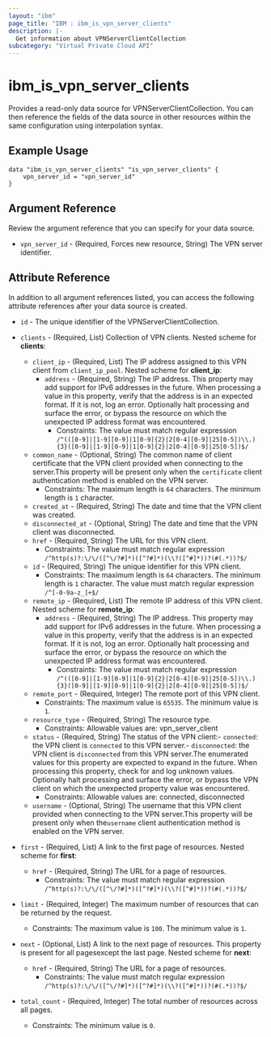 ```yaml
---
layout: "ibm"
page_title: "IBM : ibm_is_vpn_server_clients"
description: |-
  Get information about VPNServerClientCollection
subcategory: "Virtual Private Cloud API"
---
```


# ibm_is_vpn_server_clients

Provides a read-only data source for VPNServerClientCollection. You can then reference the fields of the data source in other resources within the same configuration using interpolation syntax.

## Example Usage

```hcl
data "ibm_is_vpn_server_clients" "is_vpn_server_clients" {
	vpn_server_id = "vpn_server_id"
}
```

## Argument Reference

Review the argument reference that you can specify for your data source.

* `vpn_server_id` - (Required, Forces new resource, String) The VPN server identifier.

## Attribute Reference

In addition to all argument references listed, you can access the following attribute references after your data source is created.

* `id` - The unique identifier of the VPNServerClientCollection.
* `clients` - (Required, List) Collection of VPN clients.
Nested scheme for **clients**:
	* `client_ip` - (Required, List) The IP address assigned to this VPN client from `client_ip_pool`.
	Nested scheme for **client_ip**:
		* `address` - (Required, String) The IP address. This property may add support for IPv6 addresses in the future. When processing a value in this property, verify that the address is in an expected format. If it is not, log an error. Optionally halt processing and surface the error, or bypass the resource on which the unexpected IP address format was encountered.
		  * Constraints: The value must match regular expression `/^(([0-9]|[1-9][0-9]|1[0-9]{2}|2[0-4][0-9]|25[0-5])\\.){3}([0-9]|[1-9][0-9]|1[0-9]{2}|2[0-4][0-9]|25[0-5])$/`
	* `common_name` - (Optional, String) The common name of client certificate that the VPN client provided when connecting to the server.This property will be present only when the `certificate` client authentication method is enabled on the VPN server.
	  * Constraints: The maximum length is `64` characters. The minimum length is `1` character.
	* `created_at` - (Required, String) The date and time that the VPN client was created.
	* `disconnected_at` - (Optional, String) The date and time that the VPN client was disconnected.
	* `href` - (Required, String) The URL for this VPN client.
	  * Constraints: The value must match regular expression `/^http(s)?:\/\/([^\/?#]*)([^?#]*)(\\?([^#]*))?(#(.*))?$/`
	* `id` - (Required, String) The unique identifier for this VPN client.
	  * Constraints: The maximum length is `64` characters. The minimum length is `1` character. The value must match regular expression `/^[-0-9a-z_]+$/`
	* `remote_ip` - (Required, List) The remote IP address of this VPN client.
	Nested scheme for **remote_ip**:
		* `address` - (Required, String) The IP address. This property may add support for IPv6 addresses in the future. When processing a value in this property, verify that the address is in an expected format. If it is not, log an error. Optionally halt processing and surface the error, or bypass the resource on which the unexpected IP address format was encountered.
		  * Constraints: The value must match regular expression `/^(([0-9]|[1-9][0-9]|1[0-9]{2}|2[0-4][0-9]|25[0-5])\\.){3}([0-9]|[1-9][0-9]|1[0-9]{2}|2[0-4][0-9]|25[0-5])$/`
	* `remote_port` - (Required, Integer) The remote port of this VPN client.
	  * Constraints: The maximum value is `65535`. The minimum value is `1`.
	* `resource_type` - (Required, String) The resource type.
	  * Constraints: Allowable values are: vpn_server_client
	* `status` - (Required, String) The status of the VPN client:- `connected`: the VPN client is `connected` to this VPN server.- `disconnected`: the VPN client is `disconnected` from this VPN server.The enumerated values for this property are expected to expand in the future. When processing this property, check for and log unknown values. Optionally halt processing and surface the error, or bypass the VPN client on which the unexpected property value was encountered.
	  * Constraints: Allowable values are: connected, disconnected
	* `username` - (Optional, String) The username that this VPN client provided when connecting to the VPN server.This property will be present only when  the`username` client authentication method is enabled on the VPN server.

* `first` - (Required, List) A link to the first page of resources.
Nested scheme for **first**:
	* `href` - (Required, String) The URL for a page of resources.
	  * Constraints: The value must match regular expression `/^http(s)?:\/\/([^\/?#]*)([^?#]*)(\\?([^#]*))?(#(.*))?$/`

* `limit` - (Required, Integer) The maximum number of resources that can be returned by the request.
  * Constraints: The maximum value is `100`. The minimum value is `1`.

* `next` - (Optional, List) A link to the next page of resources. This property is present for all pagesexcept the last page.
Nested scheme for **next**:
	* `href` - (Required, String) The URL for a page of resources.
	  * Constraints: The value must match regular expression `/^http(s)?:\/\/([^\/?#]*)([^?#]*)(\\?([^#]*))?(#(.*))?$/`

* `total_count` - (Required, Integer) The total number of resources across all pages.
  * Constraints: The minimum value is `0`.

